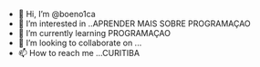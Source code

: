 - 👋 Hi, I’m @boeno1ca 
- 👀 I’m interested in ..APRENDER MAIS SOBRE PROGRAMAÇAO
- 🌱 I’m currently learning  PROGRAMAÇAO
- 💞️ I’m looking to collaborate on ...
- 📫 How to reach me ...CURITIBA
<!---
boeno1ca/boeno1ca is a ✨ special ✨ repository because its `README.md` (this file) appears on your GitHub profile.
You can click the Preview link to take a look at your changes.
--->
